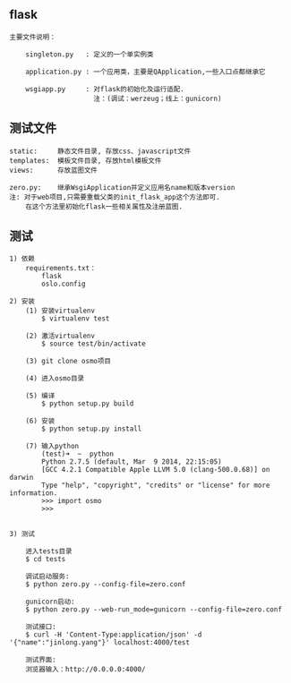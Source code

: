 ## flask

    主要文件说明：

        singleton.py   : 定义的一个单实例类

        application.py : 一个应用类，主要是QApplication,一些入口点都继承它

        wsgiapp.py     : 对flask的初始化及运行适配.
                         注：(调试：werzeug；线上：gunicorn)


## 测试文件

    static:     静态文件目录, 存放css、javascript文件
    templates:  模板文件目录, 存放html模板文件
    views:      存放蓝图文件

    zero.py:    继承WsgiApplication并定义应用名name和版本version
    注: 对于web项目,只需要重载父类的init_flask_app这个方法即可.
        在这个方法里初始化flask一些相关属性及注册蓝图.


## 测试

    1) 依赖
        requirements.txt：
            flask
            oslo.config

    2) 安装
        (1) 安装virtualenv
            $ virtualenv test

        (2) 激活virtualenv
            $ source test/bin/activate

        (3) git clone osmo项目

        (4) 进入osmo目录

        (5) 编译
            $ python setup.py build

        (6) 安装
            $ python setup.py install

        (7) 输入python
            (test)➜  ~  python
            Python 2.7.5 (default, Mar  9 2014, 22:15:05)
            [GCC 4.2.1 Compatible Apple LLVM 5.0 (clang-500.0.68)] on darwin
            Type "help", "copyright", "credits" or "license" for more information.
            >>> import osmo
            >>>


    3) 测试

        进入tests目录
        $ cd tests

        调试启动服务:
        $ python zero.py --config-file=zero.conf

        gunicorn启动:
        $ python zero.py --web-run_mode=gunicorn --config-file=zero.conf

        测试接口:
        $ curl -H 'Content-Type:application/json' -d '{"name":"jinlong.yang"}' localhost:4000/test

        测试界面:
        浏览器输入：http://0.0.0.0:4000/
